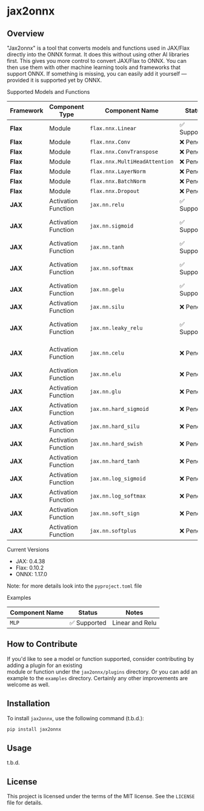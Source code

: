 # jax2onnx

## Overview
"Jax2onnx" is a tool that converts models and functions used in JAX/Flax directly into the ONNX format. 
It does this without using other AI libraries first. This gives you more control to convert JAX/Flax to ONNX. 
You can then use them with other machine learning tools and frameworks that support ONNX. If something is missing, 
you can easily add it yourself — provided it is supported yet by ONNX.

Supported Models and Functions

| Framework | Component Type     | Component Name             | Status      | Notes                 |
|-----------|--------------------|----------------------------|-------------|-----------------------|
| **Flax**  | Module             | `flax.nnx.Linear`          | ✅ Supported | Converts to ONNX Gemm |
| **Flax**  | Module             | `flax.nnx.Conv`            | ❌ Pending   |                       |
| **Flax**  | Module             | `flax.nnx.ConvTranspose`   | ❌ Pending   |                       |
| **Flax**  | Module             | `flax.nnx.MultiHeadAttention` | ❌ Pending |                       |
| **Flax**  | Module             | `flax.nnx.LayerNorm`       | ❌ Pending   |                       |
| **Flax**  | Module             | `flax.nnx.BatchNorm`       | ❌ Pending   |                       |
| **Flax**  | Module             | `flax.nnx.Dropout`         | ❌ Pending   |                       |
| **JAX**   | Activation Function | `jax.nn.relu`              | ✅ Supported | Converts to ONNX Relu |
| **JAX**   | Activation Function | `jax.nn.sigmoid`           | ✅ Supported | Converts to ONNX Sigmoid |
| **JAX**   | Activation Function | `jax.nn.tanh`              | ✅ Supported | Converts to ONNX Tanh |
| **JAX**   | Activation Function | `jax.nn.softmax`           | ✅ Supported | Converts to ONNX Softmax |
| **JAX**   | Activation Function | `jax.nn.gelu`              | ✅ Supported | Converts to ONNX Gelu |
| **JAX**   | Activation Function | `jax.nn.silu`              | ❌ Pending   | Also known as Swish |
| **JAX**   | Activation Function | `jax.nn.leaky_relu`        | ✅ Supported | Converts to ONNX LeakyRelu |
| **JAX**   | Activation Function | `jax.nn.celu`              | ❌ Pending   | Continuously-differentiable ELU |
| **JAX**   | Activation Function | `jax.nn.elu`               | ❌ Pending   | Exponential Linear Unit |
| **JAX**   | Activation Function | `jax.nn.glu`               | ❌ Pending   | Gated Linear Unit |
| **JAX**   | Activation Function | `jax.nn.hard_sigmoid`      | ❌ Pending   | Hard Sigmoid Function |
| **JAX**   | Activation Function | `jax.nn.hard_silu`         | ❌ Pending   | Hard SiLU (Swish) |
| **JAX**   | Activation Function | `jax.nn.hard_swish`        | ❌ Pending   | Alias for Hard SiLU |
| **JAX**   | Activation Function | `jax.nn.hard_tanh`         | ❌ Pending   | Hard Tanh Function |
| **JAX**   | Activation Function | `jax.nn.log_sigmoid`       | ❌ Pending   | Log-Sigmoid Function |
| **JAX**   | Activation Function | `jax.nn.log_softmax`       | ❌ Pending   | Log-Softmax Function |
| **JAX**   | Activation Function | `jax.nn.soft_sign`         | ❌ Pending   | Soft Sign Function |
| **JAX**   | Activation Function | `jax.nn.softplus`          | ❌ Pending   | Softplus Function |


Current Versions
* JAX: 0.4.38
* Flax: 0.10.2
* ONNX: 1.17.0

Note: for more details look into the `pyproject.toml` file

Examples

 | Component Name | Status      | Notes           |
 |----------------|-------------|-----------------|
 | `MLP`          | ✅ Supported | Linear and Relu |

## How to Contribute

If you'd like to see a model or function supported, consider contributing by adding a plugin for an existing   
module or function under the `jax2onnx/plugins` directory. Or you can add an example to the `examples` directory. 
Certainly any other improvements are welcome as well.

## Installation

To install `jax2onnx`, use the following command (t.b.d.):

```bash
pip install jax2onnx  
```

## Usage
t.b.d.
 

## License

This project is licensed under the terms of the MIT license. See the `LICENSE` file for details.

